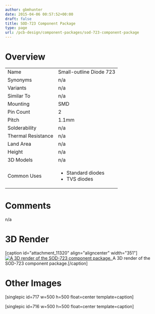 ```yaml
---
author: gbmhunter
date: 2015-04-06 00:57:52+00:00
draft: false
title: SOD-723 Component Package
type: page
url: /pcb-design/component-packages/sod-723-component-package
---
```


# Overview


<table style="width: 600px;" >
<tbody >
<tr >

<td >Name
</td>

<td >Small-outline Diode 723
</td>
</tr>
<tr >

<td >Synonyms
</td>

<td >n/a
</td>
</tr>
<tr >

<td >Variants
</td>

<td >n/a
</td>
</tr>
<tr >

<td >Similar To
</td>

<td >n/a
</td>
</tr>
<tr >

<td >Mounting
</td>

<td >SMD
</td>
</tr>
<tr >

<td >Pin Count
</td>

<td >2
</td>
</tr>
<tr >

<td >Pitch
</td>

<td >1.1mm
</td>
</tr>
<tr >

<td >Solderability
</td>

<td >n/a
</td>
</tr>
<tr >

<td >Thermal Resistance
</td>

<td >n/a
</td>
</tr>
<tr >

<td >Land Area
</td>

<td >n/a
</td>
</tr>
<tr >

<td >Height
</td>

<td >n/a
</td>
</tr>
<tr >

<td >3D Models
</td>

<td >n/a
</td>
</tr>
<tr >

<td >Common Uses
</td>

<td >



  * Standard diodes
  * TVS diodes


</td>
</tr>
</tbody>
</table>


# Comments




n/a




# 3D Render


[caption id="attachment_11320" align="aligncenter" width="351"][![A 3D render of the SOD-723 component package.](http://blog.mbedded.ninja/wp-content/uploads/2015/04/sod-723-component-package-3d-render.jpg)
](http://blog.mbedded.ninja/wp-content/uploads/2015/04/sod-723-component-package-3d-render.jpg) A 3D render of the SOD-723 component package.[/caption]


# Other Images




[singlepic id=717 w=500 h=500 float=center template=caption]




[singlepic id=716 w=500 h=500 float=center template=caption]
